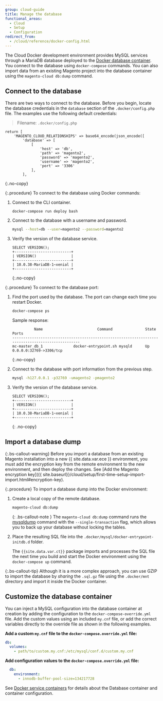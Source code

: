 ```yaml
---
group: cloud-guide
title: Manage the database
functional_areas:
  - Cloud
  - Setup
  - Configuration
redirect_from:
  - /cloud/reference/docker-config.html
---
```


The Cloud Docker development environment provides MySQL services through a MariaDB database deployed to the [Docker database container]. You connect to the database using `docker-compose` commands. You can also import data from an existing Magento project into the database container using the `magento-cloud db:dump` command.

## Connect to the database

There are two ways to connect to the database. Before you begin, locate the database credentials in the `database` section of the `.docker/config.php` file. The examples use the following default credentials:

> Filename: `.docker/config.php`

```php?start_inline=1
return [
    'MAGENTO_CLOUD_RELATIONSHIPS' => base64_encode(json_encode([
        'database' => [
            [
                'host' => 'db',
                'path' => 'magento2',
                'password' => 'magento2',
                'username' => 'magento2',
                'port' => '3306'
            ],
        ],
```
{:.no-copy}

{:.procedure}
To connect to the database using Docker commands:

1. Connect to the CLI container.

   ```bash
   docker-compose run deploy bash
   ```

1. Connect to the database with a username and password.

   ```bash
   mysql --host=db --user=magento2 --password=magento2
   ```

1. Verify the version of the database service.

   ```mysql
   SELECT VERSION();
   +--------------------------+
   | VERSION()                |
   +--------------------------+
   | 10.0.38-MariaDB-1~xenial |
   +--------------------------+
   ```
   {:.no-copy}

{:.procedure}
To connect to the database port:

1. Find the port used by the database. The port can change each time you restart Docker.

   ```bash
   docker-compose ps
   ```

   Sample response:

   ```terminal
             Name                         Command               State               Ports
   --------------------------------------------------------------------------------------------------
   mc-master_db_1              docker-entrypoint.sh mysqld      Up       0.0.0.0:32769->3306/tcp
   ```
   {:.no-copy}

1. Connect to the database with port information from the previous step.

   ```bash
   mysql -h127.0.0.1 -p32769 -umagento2 -pmagento2
   ```

1. Verify the version of the database service.

   ```mysql
   SELECT VERSION();
   +--------------------------+
   | VERSION()                |
   +--------------------------+
   | 10.0.38-MariaDB-1~xenial |
   +--------------------------+
   ```
   {: .no-copy}

[db-image]: https://hub.docker.com/_/mariadb

## Import a database dump

{:.bs-callout-warning}
Before you import a database from an existing Magento installation into a new {{ site.data.var.ece }} environment, you must add the encryption key from the remote environment to the new environment, and then deploy the changes. See [Add the Magento encryption key]({{ site.baseurl}}/cloud/setup/first-time-setup-import-import.html#encryption-key).

{:.procedure}
To import a database dump into the Docker environment:

1. Create a local copy of the remote database.

   ```bash
   magento-cloud db:dump
   ```

   {: .bs-callout-note }
   The `magento-cloud db:dump` command runs the [mysqldump](https://dev.mysql.com/doc/refman/8.0/en/mysqldump.html) command with the `--single-transaction` flag, which allows you to back up your database without locking the tables.

1. Place the resulting SQL file into the `.docker/mysql/docker-entrypoint-initdb.d` folder.

   The `{{site.data.var.ct}}` package imports and processes the SQL file the next time you build and start the Docker environment using the `docker-compose up` command.

{:.bs-callout-tip}
Although it is a more complex approach, you can use GZIP to import the database by _sharing_ the `.sql.gz` file using the `.docker/mnt` directory and import it inside the Docker container.

## Customize the database container

You can inject a MySQL configuration into the database container at creation by adding the configuration to the `docker-compose-override.yml` file. Add the custom values using an included `my.cnf` file, or add the correct variables directly to the override file as shown in the following examples.

**Add a custom `my.cnf` file to the `docker-compose.override.yml` file:**

```yaml
db:
  volumes:
    - path/to/custom.my.cnf:/etc/mysql/conf.d/custom.my.cnf
```

**Add configuration values to the `docker-compose.override.yml` file:**

```yaml
  db:
    environment:
      - innodb-buffer-pool-size=134217728
```

See [Docker service containers][Docker database container] for details about the Database container and container configuration.

[Docker database container]: https://devdocs.magento.com/cloud/docker/docker-containers-service.html#database-container
